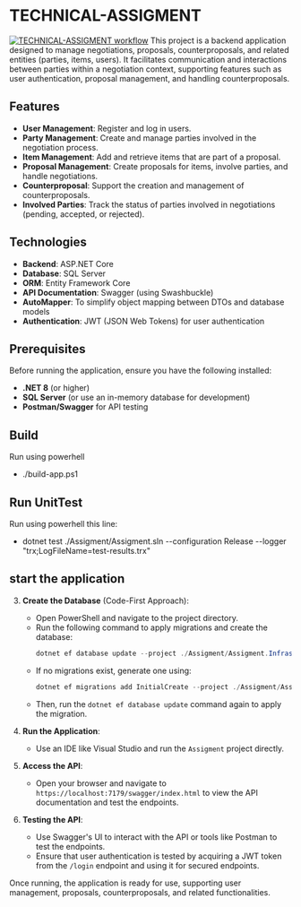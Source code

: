 # TECHNICAL-ASSIGMENT
[![TECHNICAL-ASSIGMENT workflow](https://github.com/PopaLorena/TECHNICAL-ASSIGMENT/actions/workflows/main.yml/badge.svg?branch=main)](https://github.com/PopaLorena/TECHNICAL-ASSIGMENT/actions/workflows/main.yml?query=branch%3Amain)
This project is a backend application designed to manage negotiations, proposals, counterproposals, and related entities (parties, items, users). It facilitates communication and interactions between parties within a negotiation context, supporting features such as user authentication, proposal management, and handling counterproposals.

## Features

- **User Management**: Register and log in users.
- **Party Management**: Create and manage parties involved in the negotiation process.
- **Item Management**: Add and retrieve items that are part of a proposal.
- **Proposal Management**: Create proposals for items, involve parties, and handle negotiations.
- **Counterproposal**: Support the creation and management of counterproposals.
- **Involved Parties**: Track the status of parties involved in negotiations (pending, accepted, or rejected).

## Technologies

- **Backend**: ASP.NET Core
- **Database**: SQL Server
- **ORM**: Entity Framework Core
- **API Documentation**: Swagger (using Swashbuckle)
- **AutoMapper**: To simplify object mapping between DTOs and database models
- **Authentication**: JWT (JSON Web Tokens) for user authentication

## Prerequisites

Before running the application, ensure you have the following installed:

- **.NET 8** (or higher)
- **SQL Server** (or use an in-memory database for development)
- **Postman/Swagger** for API testing

## Build
Run using powerhell

- ./build-app.ps1


## Run UnitTest
Run using powerhell this line:
-  dotnet test ./Assigment/Assigment.sln --configuration Release --logger "trx;LogFileName=test-results.trx"

## start the application
3. **Create the Database** (Code-First Approach):
   - Open PowerShell and navigate to the project directory.
   - Run the following command to apply migrations and create the database:
     ```powershell
     dotnet ef database update --project ./Assigment/Assigment.Infrastructure
     ```
   - If no migrations exist, generate one using:
     ```powershell
     dotnet ef migrations add InitialCreate --project ./Assigment/Assigment.Infrastructure
     ```
   - Then, run the `dotnet ef database update` command again to apply the migration.

4. **Run the Application**:
   - Use an IDE like Visual Studio and run the `Assigment` project directly.

5. **Access the API**:
   - Open your browser and navigate to `https://localhost:7179/swagger/index.html` to view the API documentation and test the endpoints.

6. **Testing the API**:
   - Use Swagger's UI to interact with the API or tools like Postman to test the endpoints.
   - Ensure that user authentication is tested by acquiring a JWT token from the `/login` endpoint and using it for secured endpoints.

Once running, the application is ready for use, supporting user management, proposals, counterproposals, and related functionalities.